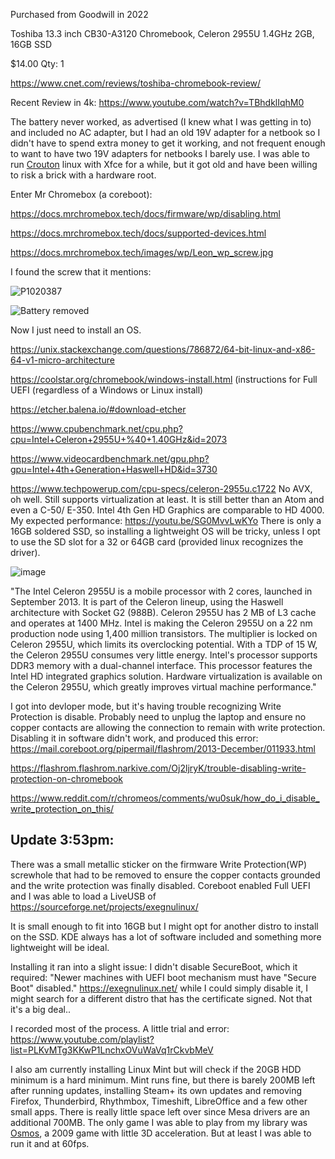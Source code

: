 Purchased from Goodwill in 2022


Toshiba 13.3 inch CB30-A3120 Chromebook, Celeron 2955U 1.4GHz 2GB, 16GB SSD	

$14.00 
Qty: 1

https://www.cnet.com/reviews/toshiba-chromebook-review/ 

Recent Review in 4k: 
https://www.youtube.com/watch?v=TBhdklIqhM0

The battery never worked, as advertised (I knew what I was getting in to) and included no AC adapter, but I had an old 19V adapter for a netbook so I didn't have to spend extra money to get it working, and not frequent enough to want to have two 19V adapters for netbooks I barely use.  I was able to run [Crouton](https://github.com/dnschneid/crouton) linux with Xfce for a while, but it got old and have been willing to risk a brick with a hardware root.

Enter Mr Chromebox (a coreboot):

https://docs.mrchromebox.tech/docs/firmware/wp/disabling.html

https://docs.mrchromebox.tech/docs/supported-devices.html

https://docs.mrchromebox.tech/images/wp/Leon_wp_screw.jpg 


I found the screw that it mentions:

![P1020387](https://github.com/user-attachments/assets/e129fe97-4654-45cb-bed3-d471694a17e4)

![Battery removed](https://github.com/user-attachments/assets/a821af2d-b658-4d57-b37b-da53d673ca1a)


Now I just need to install an OS.


https://unix.stackexchange.com/questions/786872/64-bit-linux-and-x86-64-v1-micro-architecture

https://coolstar.org/chromebook/windows-install.html (instructions for Full UEFI (regardless of a Windows or Linux install) 

https://etcher.balena.io/#download-etcher

https://www.cpubenchmark.net/cpu.php?cpu=Intel+Celeron+2955U+%40+1.40GHz&id=2073 

https://www.videocardbenchmark.net/gpu.php?gpu=Intel+4th+Generation+Haswell+HD&id=3730

https://www.techpowerup.com/cpu-specs/celeron-2955u.c1722 
No AVX, oh well. Still supports virtualization at least. It is still better than an Atom and even a C-50/ E-350. Intel 4th Gen HD Graphics are comparable to HD 4000. My expected performance: https://youtu.be/SG0MvvLwKYo There is only a 16GB soldered SSD, so installing a lightweight OS will be tricky, unless I opt to use the SD slot for a 32 or 64GB card (provided linux recognizes the driver). 

![image](https://github.com/user-attachments/assets/080113d7-ec74-42e3-af9f-166eb5c460a1)

"The Intel Celeron 2955U is a mobile processor with 2 cores, launched in September 2013. It is part of the Celeron lineup, using the Haswell architecture with Socket G2 (988B). Celeron 2955U has 2 MB of L3 cache and operates at 1400 MHz. Intel is making the Celeron 2955U on a 22 nm production node using 1,400 million transistors. The multiplier is locked on Celeron 2955U, which limits its overclocking potential.
With a TDP of 15 W, the Celeron 2955U consumes very little energy. Intel's processor supports DDR3 memory with a dual-channel interface. This processor features the Intel HD integrated graphics solution.
Hardware virtualization is available on the Celeron 2955U, which greatly improves virtual machine performance."

I got into devloper mode, but it's having trouble recognizing Write Protection is disable. Probably need to unplug the laptop and ensure no copper contacts are allowing the connection to remain with write protection. Disabling it in software didn't work, and produced this error:
https://mail.coreboot.org/pipermail/flashrom/2013-December/011933.html

https://flashrom.flashrom.narkive.com/Oj2ljryK/trouble-disabling-write-protection-on-chromebook

https://www.reddit.com/r/chromeos/comments/wu0suk/how_do_i_disable_write_protection_on_this/

Update 3:53pm:
--

There was a small metallic sticker on the firmware Write Protection(WP) screwhole that had to be removed to ensure the copper contacts grounded and the write protection was finally disabled. Coreboot enabled Full UEFI and I was able to load a LiveUSB of https://sourceforge.net/projects/exegnulinux/

It is small enough to fit into 16GB but I might opt for another distro to install on the SSD. KDE always has a lot of software included and something more lightweight will be ideal. 

Installing it ran into a slight issue: I didn't disable SecureBoot, which it required: "Newer machines with UEFI boot mechanism must have "Secure Boot" disabled." https://exegnulinux.net/ while I could simply disable it, I might search for a different distro that has the certificate signed. Not that it's a big deal..

I recorded most of the process. A little trial and error: https://www.youtube.com/playlist?list=PLKvMTg3KKwP1LnchxOVuWaVq1rCkvbMeV

I also am currently installing Linux Mint but will check if the 20GB HDD minimum is a hard minimum. Mint runs fine, but there is barely 200MB left after running updates, installing Steam+ its own updates and removing Firefox, Thunderbird, Rhythmbox, Timeshift, LibreOffice and a few other small apps. There is really little space left over since Mesa drivers are an additional 700MB. The only game I was able to play from my library was [Osmos](https://youtube.com/shorts/I_Em127Z_0o), a 2009 game with little 3D acceleration. But at least I was able to run it and at 60fps. 
